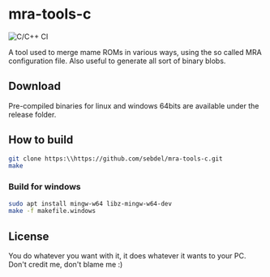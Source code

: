 # mra-tools-c
![C/C++ CI](https://github.com/sebdel/mra-tools-c/workflows/C/C++%20CI/badge.svg)

A tool used to merge mame ROMs in various ways, using the so called MRA configuration file.
Also useful to generate all sort of binary blobs.

## Download
Pre-compiled binaries for linux and windows 64bits are available under the release folder.

## How to build
```bash
git clone https:\\https://github.com/sebdel/mra-tools-c.git
make
```

### Build for windows
```bash
sudo apt install mingw-w64 libz-mingw-w64-dev
make -f makefile.windows
```

## License

You do whatever you want with it, it does whatever it wants to your PC. Don't credit me, don't blame me :)
